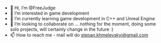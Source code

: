 - 👋 Hi, I’m @FreeJudge
- 👀 I’m interested in game development
- 🌱 I’m currently learning game development in C++ and Unreal Engine
- 💞️ I’m looking to collaborate on ... nothing for the moment, doing some solo projects, will certainly change in the future :)
- 📫 How to reach me - mail will do stepan.khmelevskyi@gmail.com

<!---
FreeJudge/FreeJudge is a ✨ special ✨ repository because its `README.md` (this file) appears on your GitHub profile.
You can click the Preview link to take a look at your changes.
--->
